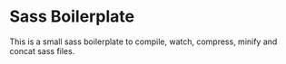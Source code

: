 # Sass Boilerplate
This is a small sass boilerplate to compile, watch, compress, minify and concat sass files. 

